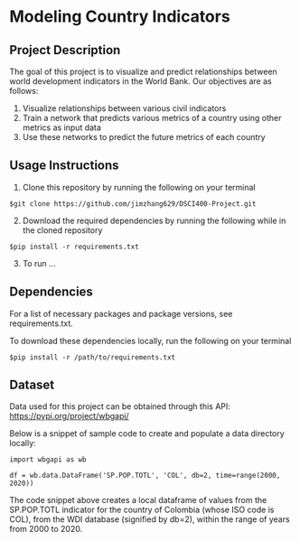 # Modeling Country Indicators

## Project Description
The goal of this project is to visualize and predict relationships between world development indicators in the World Bank. Our objectives are as follows:
1. Visualize relationships between various civil indicators
2. Train a network that predicts various metrics of a country using other metrics as input data
3. Use these networks to predict the future metrics of each country

## Usage Instructions
1. Clone this repository by running the following on your terminal
```
$git clone https://github.com/jimzhang629/DSCI400-Project.git
```
2. Download the required dependencies by running the following while in the cloned repository
```
$pip install -r requirements.txt
```
3. To run ...

## Dependencies
For a list of necessary packages and package versions, see requirements.txt.

To download these dependencies locally, run the following on your terminal
```
$pip install -r /path/to/requirements.txt
```

## Dataset
Data used for this project can be obtained through this API: https://pypi.org/project/wbgapi/

Below is a snippet of sample code to create and populate a data directory locally:
```
import wbgapi as wb

df = wb.data.DataFrame('SP.POP.TOTL', 'COL', db=2, time=range(2000, 2020))
```
The code snippet above creates a local dataframe of values from the SP.POP.TOTL indicator for the country of Colombia (whose ISO code is COL), from the WDI database (signified by db=2), within the range of years from 2000 to 2020.

